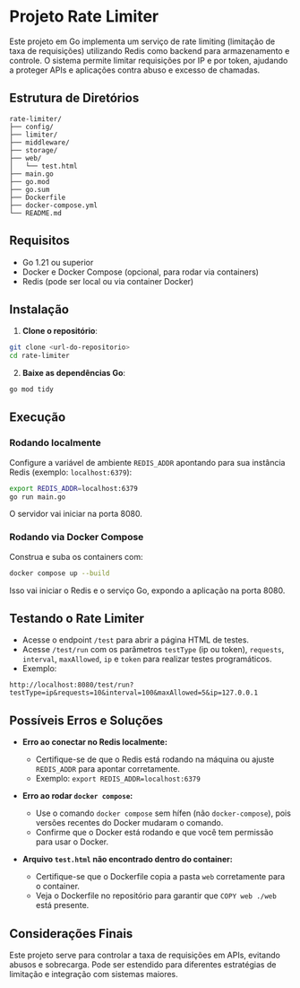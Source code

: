
# Projeto Rate Limiter

Este projeto em Go implementa um serviço de rate limiting (limitação de taxa de requisições) utilizando Redis como backend para armazenamento e controle. O sistema permite limitar requisições por IP e por token, ajudando a proteger APIs e aplicações contra abuso e excesso de chamadas.

## Estrutura de Diretórios
```
rate-limiter/
├── config/
├── limiter/
├── middleware/
├── storage/
├── web/
│   └── test.html
├── main.go
├── go.mod
├── go.sum
├── Dockerfile
├── docker-compose.yml
└── README.md
```

## Requisitos
- Go 1.21 ou superior
- Docker e Docker Compose (opcional, para rodar via containers)
- Redis (pode ser local ou via container Docker)

## Instalação

1. **Clone o repositório**:
```bash
git clone <url-do-repositorio>
cd rate-limiter
```

2. **Baixe as dependências Go**:
```bash
go mod tidy
```

## Execução

### Rodando localmente

Configure a variável de ambiente `REDIS_ADDR` apontando para sua instância Redis (exemplo: `localhost:6379`):

```bash
export REDIS_ADDR=localhost:6379
go run main.go
```

O servidor vai iniciar na porta 8080.

### Rodando via Docker Compose

Construa e suba os containers com:

```bash
docker compose up --build
```

Isso vai iniciar o Redis e o serviço Go, expondo a aplicação na porta 8080.

## Testando o Rate Limiter

- Acesse o endpoint `/test` para abrir a página HTML de testes.
- Acesse `/test/run` com os parâmetros `testType` (ip ou token), `requests`, `interval`, `maxAllowed`, `ip` e `token` para realizar testes programáticos.
- Exemplo:
```
http://localhost:8080/test/run?testType=ip&requests=10&interval=100&maxAllowed=5&ip=127.0.0.1
```

## Possíveis Erros e Soluções

- **Erro ao conectar no Redis localmente:**
  - Certifique-se de que o Redis está rodando na máquina ou ajuste `REDIS_ADDR` para apontar corretamente.
  - Exemplo: `export REDIS_ADDR=localhost:6379`

- **Erro ao rodar `docker compose`:**
  - Use o comando `docker compose` sem hífen (não `docker-compose`), pois versões recentes do Docker mudaram o comando.
  - Confirme que o Docker está rodando e que você tem permissão para usar o Docker.

- **Arquivo `test.html` não encontrado dentro do container:**
  - Certifique-se que o Dockerfile copia a pasta `web` corretamente para o container.
  - Veja o Dockerfile no repositório para garantir que `COPY web ./web` está presente.

## Considerações Finais

Este projeto serve para controlar a taxa de requisições em APIs, evitando abusos e sobrecarga. Pode ser estendido para diferentes estratégias de limitação e integração com sistemas maiores.
